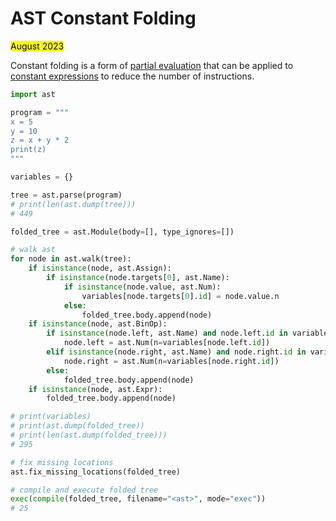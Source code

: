 # AST Constant Folding

<mark>August 2023</mark>

Constant folding is a form of [partial evaluation](https://en.wikipedia.org/wiki/Partial_evaluation) that can be applied to [constant expressions](https://en.wikipedia.org/wiki/Constant_expression) to reduce the number of instructions.

```python
import ast

program = """
x = 5
y = 10
z = x + y * 2
print(z)
"""

variables = {}

tree = ast.parse(program)
# print(len(ast.dump(tree)))
# 449

folded_tree = ast.Module(body=[], type_ignores=[])

# walk ast
for node in ast.walk(tree):
    if isinstance(node, ast.Assign):
        if isinstance(node.targets[0], ast.Name):
            if isinstance(node.value, ast.Num):
                variables[node.targets[0].id] = node.value.n
            else:
                folded_tree.body.append(node)
    if isinstance(node, ast.BinOp):
        if isinstance(node.left, ast.Name) and node.left.id in variables:
            node.left = ast.Num(n=variables[node.left.id])
        elif isinstance(node.right, ast.Name) and node.right.id in variables:
            node.right = ast.Num(n=variables[node.right.id])
        else:
            folded_tree.body.append(node)
    if isinstance(node, ast.Expr):
        folded_tree.body.append(node)

# print(variables)
# print(ast.dump(folded_tree))
# print(len(ast.dump(folded_tree)))
# 295

# fix missing locations
ast.fix_missing_locations(folded_tree)

# compile and execute folded tree
exec(compile(folded_tree, filename="<ast>", mode="exec"))
# 25
```
